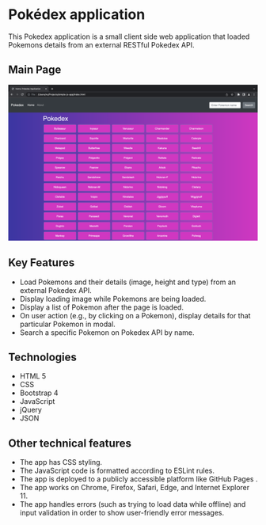 # Pokédex application

This Pokedex application is a small client side web application that loaded Pokemons details from an external RESTful Pokedex API. 



## Main Page
<img src="src/img/indexPage.png">

## Key Features 
  * Load Pokemons and their details (image, height and type) from an external Pokedex API.
  * Display loading image while Pokemons are being loaded. 
  * Display a list of Pokemon after the page is loaded.
  * On user action (e.g., by clicking on a Pokemon), display details for that particular Pokemon in modal.
  * Search a specific Pokemon on Pokedex API by name.

## Technologies
  * HTML 5
  * CSS 
  * Bootstrap 4
  * JavaScript 
  * jQuery
  * JSON

## Other technical features
  * The app has CSS styling. 
  * The JavaScript code is formatted according to ESLint rules.
  * The app is deployed to a publicly accessible platform like GitHub Pages .
  * The app works on Chrome, Firefox, Safari, Edge, and Internet Explorer 11.
  * The app handles errors (such as trying to load data while offline) and input validation in order to show user-friendly error messages.


